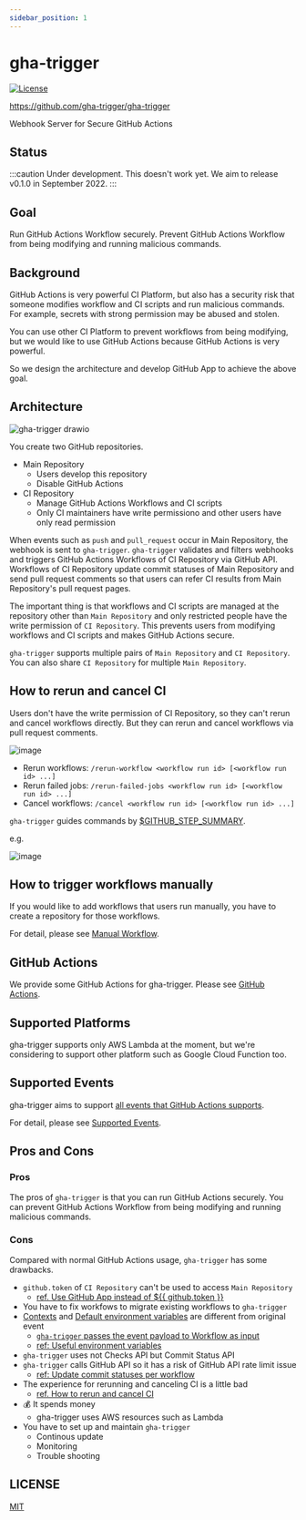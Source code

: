 ```yaml
---
sidebar_position: 1
---
```


# gha-trigger

[![License](http://img.shields.io/badge/license-mit-blue.svg?style=flat-square)](https://raw.githubusercontent.com/gha-trigger/gha-triggger/main/LICENSE)

https://github.com/gha-trigger/gha-trigger

Webhook Server for Secure GitHub Actions

## Status

:::caution
Under development. This doesn't work yet.
We aim to release v0.1.0 in September 2022.
:::

## Goal

Run GitHub Actions Workflow securely.
Prevent GitHub Actions Workflow from being modifying and running malicious commands.

## Background

GitHub Actions is very powerful CI Platform, but also has a security risk that someone modifies workflow and CI scripts and run malicious commands.
For example, secrets with strong permission may be abused and stolen.

You can use other CI Platform to prevent workflows from being modifying, but we would like to use GitHub Actions because GitHub Actions is very powerful.

So we design the architecture and develop GitHub App to achieve the above goal.

## Architecture

![gha-trigger drawio](https://user-images.githubusercontent.com/13323303/188292546-53f0b4d2-fbe6-4bec-8b28-1b635b5e2eb0.png)

You create two GitHub repositories.

- Main Repository
  - Users develop this repository
  - Disable GitHub Actions
- CI Repository
  - Manage GitHub Actions Workflows and CI scripts
  - Only CI maintainers have write permissiono and other users have only read permission

When events such as `push` and `pull_request` occur in Main Repository, the webhook is sent to `gha-trigger`.
`gha-trigger` validates and filters webhooks and triggers GitHub Actions Workflows of CI Repository via GitHub API.
Workflows of CI Repository update commit statuses of Main Repository and send pull request comments so that users can refer CI results from Main Repository's pull request pages.

The important thing is that workflows and CI scripts are managed at the repository other than `Main Repository` and only restricted people have the write permission of `CI Repository`.
This prevents users from modifying workflows and CI scripts and makes GitHub Actions secure.

`gha-trigger` supports multiple pairs of `Main Repository` and `CI Repository`.
You can also share `CI Repository` for multiple `Main Repository`.

## How to rerun and cancel CI

Users don't have the write permission of CI Repository, so they can't rerun and cancel workflows directly.
But they can rerun and cancel workflows via pull request comments.

![image](https://user-images.githubusercontent.com/13323303/187913667-8019683a-6556-40f7-9f5e-c58adbb42025.png)

- Rerun workflows: `/rerun-workflow <workflow run id> [<workflow run id> ...]`
- Rerun failed jobs: `/rerun-failed-jobs <workflow run id> [<workflow run id> ...]`
- Cancel workflows: `/cancel <workflow run id> [<workflow run id> ...]`

`gha-trigger` guides commands by [$GITHUB_STEP_SUMMARY](https://docs.github.com/en/actions/using-workflows/workflow-commands-for-github-actions#adding-a-job-summary).

e.g.

![image](https://user-images.githubusercontent.com/13323303/187903524-260b805c-5d02-4e29-ad14-8a4320f28071.png)

## How to trigger workflows manually

If you would like to add workflows that users run manually, you have to create a repository for those workflows.

For detail, please see [Manual Workflow](manual-workflow).

## GitHub Actions

We provide some GitHub Actions for gha-trigger.
Please see [GitHub Actions](github-actions).

## Supported Platforms

gha-trigger supports only AWS Lambda at the moment,
but we're considering to support other platform such as Google Cloud Function too.

## Supported Events

gha-trigger aims to support [all events that GitHub Actions supports](https://docs.github.com/en/actions/using-workflows/events-that-trigger-workflows).

For detail, please see [Supported Events](events).

## Pros and Cons

### Pros

The pros of `gha-trigger` is that you can run GitHub Actions securely.
You can prevent GitHub Actions Workflow from being modifying and running malicious commands.

### Cons

Compared with normal GitHub Actions usage, `gha-trigger` has some drawbacks.

- `github.token` of `CI Repository` can't be used to access `Main Repository`
  - [ref. Use GitHub App instead of ${{ github.token }}](github-actions#use-github-app-instead-of--githubtoken-)
- You have to fix workfows to migrate existing workflows to `gha-trigger`
- [Contexts](https://docs.github.com/en/actions/learn-github-actions/contexts) and [Default environment variables](https://docs.github.com/en/actions/learn-github-actions/environment-variables#default-environment-variables) are different from original event
  - [`gha-trigger` passes the event payload to Workflow as input](github-actions#workflow-dispatchs-inputs)
  - [ref: Useful environment variables](github-actions#useful-environment-variables)
- `gha-trigger` uses not Checks API but Commit Status API
- `gha-trigger` calls GitHub API so it has a risk of GitHub API rate limit issue
  - [ref: Update commit statuses per workflow](github-actions#update-commit-statuses-per-workflow)
- The experience for rerunning and canceling CI is a little bad
  - [ref. How to rerun and cancel CI](#how-to-rerun-and-cancel-ci)
- 💰 It spends money
  - gha-trigger uses AWS resources such as Lambda
- You have to set up and maintain `gha-trigger`
  - Continous update
  - Monitoring
  - Trouble shooting

## LICENSE

[MIT](https://raw.githubusercontent.com/gha-trigger/gha-triggger/main/LICENSE)

